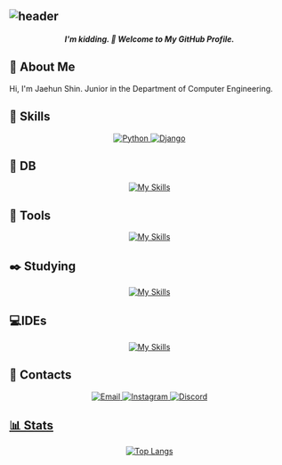 ![header](https://capsule-render.vercel.app/api?type=waving&color=gradient&height=200&section=header&text="Stop%20reading%20this%20and%20go%20study%20your%20tech%20stack."&fontSize=25&animation=fadeIn)
---
<h5 align="center"> I'm kidding. 👋 Welcome to My GitHub Profile.</h5>

## 📝 About Me 
<p>Hi, I'm Jaehun Shin. Junior in the Department of Computer Engineering.

## 🔧 Skills
<div align="center">
  <a href="https://www.python.org/doc/" target="_blank">
    <img src="https://img.shields.io/badge/Python-3776AB?style=for-the-badge&logo=python&logoColor=white" alt="Python">
  </a>
  <a href="https://www.djangoproject.com/start/" target="_blank">
    <img src="https://img.shields.io/badge/Django-092E20?style=for-the-badge&logo=django&logoColor=white" alt="Django">
  </a>
</div>

## 💾 DB
<div align="center">

  [![My Skills](https://skillicons.dev/icons?i=postgres,mongodb&theme=dark)](https://skillicons.dev)  

</div>

## 🔧 Tools
<div align="center">

  [![My Skills](https://skillicons.dev/icons?i=notion,gcp,ubuntu,postman,docker&theme=dark)](https://skillicons.dev) 
  

</div>

## ✒️ Studying
<div align="center">
  
  [![My Skills](https://skillicons.dev/icons?i=htmx,tailwind,alpinejs&theme=dark)](https://skillicons.dev)  
  
</div>

## 💻IDEs
<div align="center">
  <!-- <img src="https://cdn.jsdelivr.net/gh/devicons/devicon/icons/vscode/vscode-original.svg" height="40" alt="vscode logo"  />
  <img width="12" />
  <img src="https://cdn.jsdelivr.net/gh/devicons/devicon/icons/pycharm/pycharm-original.svg" height="40" alt="pycharm logo"  />
  <img width="12" />
  <img src="https://cdn.jsdelivr.net/gh/devicons/devicon/icons/intellij/intellij-original.svg" height="40" alt="intellij logo"  /> -->

  [![My Skills](https://skillicons.dev/icons?i=vscode,pycharm,idea&theme=dark)](https://skillicons.dev)  

  
</div>

## 💬 Contacts
<div align="center"> 
<a href="email.md"> <img src="https://img.shields.io/badge/Email-D14836?style=for-the-badge&logo=gmail&logoColor=white" alt="Email"> </a>
  <a href="https://instagram.com/jaehunshin_"> <img src="https://img.shields.io/badge/Instagram-E4405F?style=for-the-badge&logo=instagram&logoColor=white" alt="Instagram"> </a>
  <a href="discord.md"><img src="https://img.shields.io/badge/Discord-5865F2?style=for-the-badge&logo=discord&logoColor=white" alt="Discord">

</div>

## 📊 Stats
<div align="center">

  ![Top Langs](https://github-readme-stats.vercel.app/api/top-langs/?username=jaehunshin-git&layout=compact&theme=github_dark)
  <!-- [![Harlok's WakaTime stats](https://github-readme-stats.vercel.app/api/wakatime?username=jaehunshin&theme=github_dark)](https://github.com/jaehunshin-git/github-readme-stats) -->

</div>



